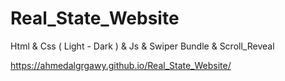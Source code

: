 # Real_State_Website
Html &amp;  Css ( Light - Dark ) &amp; Js &amp; Swiper Bundle &amp; Scroll_Reveal 

https://ahmedalgrgawy.github.io/Real_State_Website/
